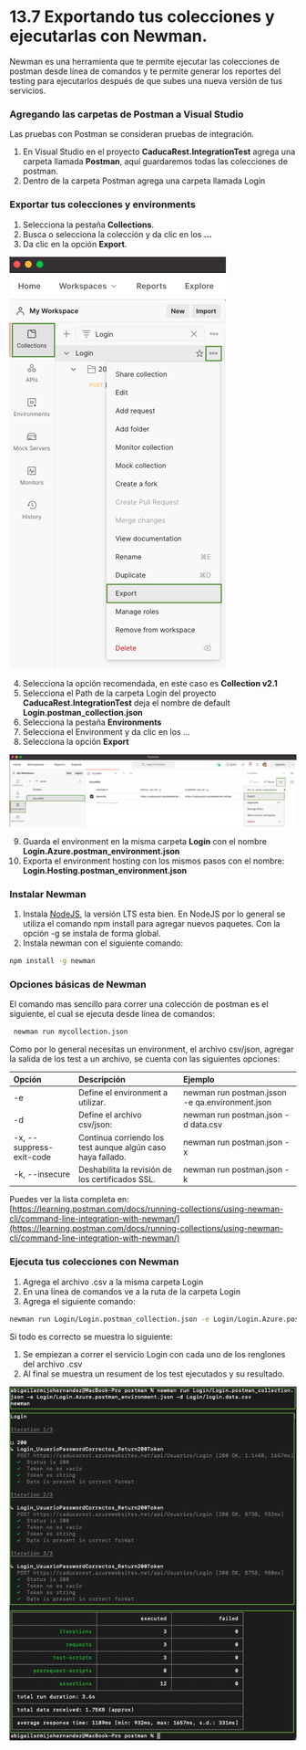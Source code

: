 # 13.7 Exportando tus colecciones y ejecutarlas con Newman.

Newman es una herramienta que te permite ejecutar las colecciones de postman desde línea de comandos y te permite generar los reportes del testing para ejecutarlos después de que subes una nueva versión de tus servicios. 

### Agregando las carpetas de Postman a Visual Studio

Las pruebas con Postman se consideran pruebas de integración.

1. En Visual Studio en el proyecto **CaducaRest.IntegrationTest** agrega una carpeta llamada **Postman**, aquí guardaremos todas las colecciones de postman.
2. Dentro de la carpeta Postman agrega una carpeta llamada Login

### Exportar tus colecciones y environments

1. Selecciona la pestaña **Collections**.
2. Busca o selecciona la colección y da clic en los **...**
3. Da clic en la opción **Export**.

![](../.gitbook/assets/image%20%28559%29.png)

4. Selecciona la opción recomendada, en este caso es **Collection v2.1**  
5. Selecciona el Path de la carpeta Login del proyecto **CaducaRest.IntegrationTest** deja el nombre de default **Login.postman\_collection.json**   
6. Selecciona la pestaña **Environments**   
7. Selecciona el Environment y da clic en los ...  
8. Selecciona la opción **Export**

![](../.gitbook/assets/image%20%28573%29.png)

9. Guarda el environment en la misma carpeta **Login** con el nombre **Login.Azure.postman\_environment.json**   
10. Exporta el environment hosting con los mismos pasos con el nombre: **Login.Hosting.postman\_environment.json** 

### Instalar Newman

1. Instala [NodeJS](https://nodejs.org/en/download/current/), la versión LTS esta bien. En NodeJS por lo general se utiliza el comando npm install para agregar nuevos paquetes. Con la opción -g se instala de forma global.
2. Instala newman con el siguiente comando:

```bash
npm install -g newman
```

### Opciones básicas de Newman

El comando mas sencillo para correr una colección de postman es el siguiente, el cual se ejecuta desde línea de comandos:

```bash
 newman run mycollection.json
```

Como por lo general necesitas un environment, el archivo csv/json, agregar la salida de los test a un archivo, se cuenta con las siguientes opciones:

| Opción | Descripción | Ejemplo |
| :--- | :--- | :--- |
| -e | Define el environment a utilizar. | newman run postman.jsson -e qa.environment.json |
| -d | Define el archivo csv/json: | newman run postman.json -d data.csv |
| -x, --suppress-exit-code | Continua corriendo los test aunque algún caso haya fallado.  | newman run postman.json -x |
| -k, --insecure | Deshabilita la revisión de los certificados SSL.  | newman run postman.json -k |

Puedes ver la lista completa en: [https://learning.postman.com/docs/running-collections/using-newman-cli/command-line-integration-with-newman/](https://learning.postman.com/docs/running-collections/using-newman-cli/command-line-integration-with-newman/)

### Ejecuta tus colecciones con Newman

1. Agrega el archivo .csv a la misma carpeta Login
2. En una línea de comandos ve a la ruta de la carpeta Login
3. Agrega el siguiente comando:

```bash
newman run Login/Login.postman_collection.json -e Login/Login.Azure.postman_environment.json -d Login/login.data.csv
```

Si todo es correcto se muestra lo siguiente:

1. Se empiezan a correr el servicio Login con cada uno de los renglones del archivo .csv
2. Al final se muestra un resument de los test ejecutados y su resultado.

![](../.gitbook/assets/image%20%28569%29.png)

